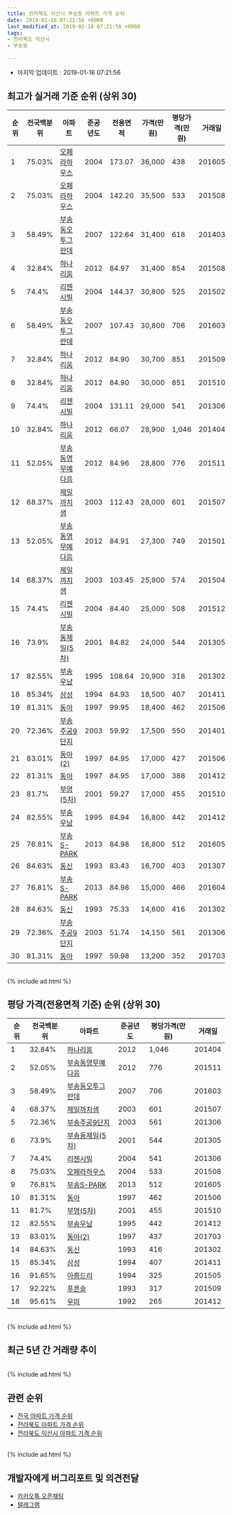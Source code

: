 ```yaml
---
title: 전라북도 익산시 부송동 아파트 가격 순위
date: 2019-01-16 07:21:56 +0900
last_modified_at: 2019-01-16 07:21:56 +0900
tags:
- 전라북도 익산시
- 부송동

---
```


* 마지막 업데이트 : 2019-01-16 07:21:56

## 최고가 실거래 기준 순위 (상위 30)


|순위|전국백분위|아파트|준공년도|전용면적|가격(만원)|평당가격(만원)|거래일|
|---|---|---|---|---|---|---|---|
|1|75.03%|[오페라하우스](https://search.naver.com/search.naver?query=%EC%A0%84%EB%9D%BC%EB%B6%81%EB%8F%84+%EC%9D%B5%EC%82%B0%EC%8B%9C+%EB%B6%80%EC%86%A1%EB%8F%99+%EC%98%A4%ED%8E%98%EB%9D%BC%ED%95%98%EC%9A%B0%EC%8A%A4)|2004|173.07|36,000|438|201605|
|2|75.03%|[오페라하우스](https://search.naver.com/search.naver?query=%EC%A0%84%EB%9D%BC%EB%B6%81%EB%8F%84+%EC%9D%B5%EC%82%B0%EC%8B%9C+%EB%B6%80%EC%86%A1%EB%8F%99+%EC%98%A4%ED%8E%98%EB%9D%BC%ED%95%98%EC%9A%B0%EC%8A%A4)|2004|142.20|35,500|533|201508|
|3|58.49%|[부송동오투그란데](https://search.naver.com/search.naver?query=%EC%A0%84%EB%9D%BC%EB%B6%81%EB%8F%84+%EC%9D%B5%EC%82%B0%EC%8B%9C+%EB%B6%80%EC%86%A1%EB%8F%99+%EB%B6%80%EC%86%A1%EB%8F%99%EC%98%A4%ED%88%AC%EA%B7%B8%EB%9E%80%EB%8D%B0)|2007|122.64|31,400|618|201403|
|4|32.84%|[하나리움](https://search.naver.com/search.naver?query=%EC%A0%84%EB%9D%BC%EB%B6%81%EB%8F%84+%EC%9D%B5%EC%82%B0%EC%8B%9C+%EB%B6%80%EC%86%A1%EB%8F%99+%ED%95%98%EB%82%98%EB%A6%AC%EC%9B%80)|2012|84.97|31,400|854|201508|
|5|74.4%|[리젠시빌](https://search.naver.com/search.naver?query=%EC%A0%84%EB%9D%BC%EB%B6%81%EB%8F%84+%EC%9D%B5%EC%82%B0%EC%8B%9C+%EB%B6%80%EC%86%A1%EB%8F%99+%EB%A6%AC%EC%A0%A0%EC%8B%9C%EB%B9%8C)|2004|144.37|30,800|525|201502|
|6|58.49%|[부송동오투그란데](https://search.naver.com/search.naver?query=%EC%A0%84%EB%9D%BC%EB%B6%81%EB%8F%84+%EC%9D%B5%EC%82%B0%EC%8B%9C+%EB%B6%80%EC%86%A1%EB%8F%99+%EB%B6%80%EC%86%A1%EB%8F%99%EC%98%A4%ED%88%AC%EA%B7%B8%EB%9E%80%EB%8D%B0)|2007|107.43|30,800|706|201603|
|7|32.84%|[하나리움](https://search.naver.com/search.naver?query=%EC%A0%84%EB%9D%BC%EB%B6%81%EB%8F%84+%EC%9D%B5%EC%82%B0%EC%8B%9C+%EB%B6%80%EC%86%A1%EB%8F%99+%ED%95%98%EB%82%98%EB%A6%AC%EC%9B%80)|2012|84.90|30,700|851|201509|
|8|32.84%|[하나리움](https://search.naver.com/search.naver?query=%EC%A0%84%EB%9D%BC%EB%B6%81%EB%8F%84+%EC%9D%B5%EC%82%B0%EC%8B%9C+%EB%B6%80%EC%86%A1%EB%8F%99+%ED%95%98%EB%82%98%EB%A6%AC%EC%9B%80)|2012|84.90|30,000|851|201510|
|9|74.4%|[리젠시빌](https://search.naver.com/search.naver?query=%EC%A0%84%EB%9D%BC%EB%B6%81%EB%8F%84+%EC%9D%B5%EC%82%B0%EC%8B%9C+%EB%B6%80%EC%86%A1%EB%8F%99+%EB%A6%AC%EC%A0%A0%EC%8B%9C%EB%B9%8C)|2004|131.11|29,000|541|201306|
|10|32.84%|[하나리움](https://search.naver.com/search.naver?query=%EC%A0%84%EB%9D%BC%EB%B6%81%EB%8F%84+%EC%9D%B5%EC%82%B0%EC%8B%9C+%EB%B6%80%EC%86%A1%EB%8F%99+%ED%95%98%EB%82%98%EB%A6%AC%EC%9B%80)|2012|66.07|28,900|1,046|201404|
|11|52.05%|[부송동영무예다음](https://search.naver.com/search.naver?query=%EC%A0%84%EB%9D%BC%EB%B6%81%EB%8F%84+%EC%9D%B5%EC%82%B0%EC%8B%9C+%EB%B6%80%EC%86%A1%EB%8F%99+%EB%B6%80%EC%86%A1%EB%8F%99%EC%98%81%EB%AC%B4%EC%98%88%EB%8B%A4%EC%9D%8C)|2012|84.96|28,800|776|201511|
|12|68.37%|[제일까치샘](https://search.naver.com/search.naver?query=%EC%A0%84%EB%9D%BC%EB%B6%81%EB%8F%84+%EC%9D%B5%EC%82%B0%EC%8B%9C+%EB%B6%80%EC%86%A1%EB%8F%99+%EC%A0%9C%EC%9D%BC%EA%B9%8C%EC%B9%98%EC%83%98)|2003|112.43|28,000|601|201507|
|13|52.05%|[부송동영무예다음](https://search.naver.com/search.naver?query=%EC%A0%84%EB%9D%BC%EB%B6%81%EB%8F%84+%EC%9D%B5%EC%82%B0%EC%8B%9C+%EB%B6%80%EC%86%A1%EB%8F%99+%EB%B6%80%EC%86%A1%EB%8F%99%EC%98%81%EB%AC%B4%EC%98%88%EB%8B%A4%EC%9D%8C)|2012|84.91|27,300|749|201501|
|14|68.37%|[제일까치샘](https://search.naver.com/search.naver?query=%EC%A0%84%EB%9D%BC%EB%B6%81%EB%8F%84+%EC%9D%B5%EC%82%B0%EC%8B%9C+%EB%B6%80%EC%86%A1%EB%8F%99+%EC%A0%9C%EC%9D%BC%EA%B9%8C%EC%B9%98%EC%83%98)|2003|103.45|25,900|574|201504|
|15|74.4%|[리젠시빌](https://search.naver.com/search.naver?query=%EC%A0%84%EB%9D%BC%EB%B6%81%EB%8F%84+%EC%9D%B5%EC%82%B0%EC%8B%9C+%EB%B6%80%EC%86%A1%EB%8F%99+%EB%A6%AC%EC%A0%A0%EC%8B%9C%EB%B9%8C)|2004|84.40|25,000|508|201512|
|16|73.9%|[부송동제일(5차)](https://search.naver.com/search.naver?query=%EC%A0%84%EB%9D%BC%EB%B6%81%EB%8F%84+%EC%9D%B5%EC%82%B0%EC%8B%9C+%EB%B6%80%EC%86%A1%EB%8F%99+%EB%B6%80%EC%86%A1%EB%8F%99%EC%A0%9C%EC%9D%BC%285%EC%B0%A8%29)|2001|84.82|24,000|544|201305|
|17|82.55%|[부송우남](https://search.naver.com/search.naver?query=%EC%A0%84%EB%9D%BC%EB%B6%81%EB%8F%84+%EC%9D%B5%EC%82%B0%EC%8B%9C+%EB%B6%80%EC%86%A1%EB%8F%99+%EB%B6%80%EC%86%A1%EC%9A%B0%EB%82%A8)|1995|108.64|20,900|318|201302|
|18|85.34%|[삼성](https://search.naver.com/search.naver?query=%EC%A0%84%EB%9D%BC%EB%B6%81%EB%8F%84+%EC%9D%B5%EC%82%B0%EC%8B%9C+%EB%B6%80%EC%86%A1%EB%8F%99+%EC%82%BC%EC%84%B1)|1994|84.93|18,500|407|201411|
|19|81.31%|[동아](https://search.naver.com/search.naver?query=%EC%A0%84%EB%9D%BC%EB%B6%81%EB%8F%84+%EC%9D%B5%EC%82%B0%EC%8B%9C+%EB%B6%80%EC%86%A1%EB%8F%99+%EB%8F%99%EC%95%84)|1997|99.95|18,400|462|201506|
|20|72.36%|[부송주공9단지](https://search.naver.com/search.naver?query=%EC%A0%84%EB%9D%BC%EB%B6%81%EB%8F%84+%EC%9D%B5%EC%82%B0%EC%8B%9C+%EB%B6%80%EC%86%A1%EB%8F%99+%EB%B6%80%EC%86%A1%EC%A3%BC%EA%B3%B59%EB%8B%A8%EC%A7%80)|2003|59.92|17,500|550|201401|
|21|83.01%|[동아(2)](https://search.naver.com/search.naver?query=%EC%A0%84%EB%9D%BC%EB%B6%81%EB%8F%84+%EC%9D%B5%EC%82%B0%EC%8B%9C+%EB%B6%80%EC%86%A1%EB%8F%99+%EB%8F%99%EC%95%84%282%29)|1997|84.95|17,000|427|201506|
|22|81.31%|[동아](https://search.naver.com/search.naver?query=%EC%A0%84%EB%9D%BC%EB%B6%81%EB%8F%84+%EC%9D%B5%EC%82%B0%EC%8B%9C+%EB%B6%80%EC%86%A1%EB%8F%99+%EB%8F%99%EC%95%84)|1997|84.95|17,000|388|201412|
|23|81.7%|[부영(5차)](https://search.naver.com/search.naver?query=%EC%A0%84%EB%9D%BC%EB%B6%81%EB%8F%84+%EC%9D%B5%EC%82%B0%EC%8B%9C+%EB%B6%80%EC%86%A1%EB%8F%99+%EB%B6%80%EC%98%81%285%EC%B0%A8%29)|2001|59.27|17,000|455|201510|
|24|82.55%|[부송우남](https://search.naver.com/search.naver?query=%EC%A0%84%EB%9D%BC%EB%B6%81%EB%8F%84+%EC%9D%B5%EC%82%B0%EC%8B%9C+%EB%B6%80%EC%86%A1%EB%8F%99+%EB%B6%80%EC%86%A1%EC%9A%B0%EB%82%A8)|1995|84.94|16,800|442|201412|
|25|76.81%|[부송S-PARK](https://search.naver.com/search.naver?query=%EC%A0%84%EB%9D%BC%EB%B6%81%EB%8F%84+%EC%9D%B5%EC%82%B0%EC%8B%9C+%EB%B6%80%EC%86%A1%EB%8F%99+%EB%B6%80%EC%86%A1S-PARK)|2013|84.98|16,800|512|201605|
|26|84.63%|[동신](https://search.naver.com/search.naver?query=%EC%A0%84%EB%9D%BC%EB%B6%81%EB%8F%84+%EC%9D%B5%EC%82%B0%EC%8B%9C+%EB%B6%80%EC%86%A1%EB%8F%99+%EB%8F%99%EC%8B%A0)|1993|83.43|16,700|403|201307|
|27|76.81%|[부송S-PARK](https://search.naver.com/search.naver?query=%EC%A0%84%EB%9D%BC%EB%B6%81%EB%8F%84+%EC%9D%B5%EC%82%B0%EC%8B%9C+%EB%B6%80%EC%86%A1%EB%8F%99+%EB%B6%80%EC%86%A1S-PARK)|2013|84.98|15,000|466|201604|
|28|84.63%|[동신](https://search.naver.com/search.naver?query=%EC%A0%84%EB%9D%BC%EB%B6%81%EB%8F%84+%EC%9D%B5%EC%82%B0%EC%8B%9C+%EB%B6%80%EC%86%A1%EB%8F%99+%EB%8F%99%EC%8B%A0)|1993|75.33|14,600|416|201302|
|29|72.36%|[부송주공9단지](https://search.naver.com/search.naver?query=%EC%A0%84%EB%9D%BC%EB%B6%81%EB%8F%84+%EC%9D%B5%EC%82%B0%EC%8B%9C+%EB%B6%80%EC%86%A1%EB%8F%99+%EB%B6%80%EC%86%A1%EC%A3%BC%EA%B3%B59%EB%8B%A8%EC%A7%80)|2003|51.74|14,150|561|201306|
|30|81.31%|[동아](https://search.naver.com/search.naver?query=%EC%A0%84%EB%9D%BC%EB%B6%81%EB%8F%84+%EC%9D%B5%EC%82%B0%EC%8B%9C+%EB%B6%80%EC%86%A1%EB%8F%99+%EB%8F%99%EC%95%84)|1997|59.98|13,200|352|201703|


<br>
{% include ad.html %}
<br>

## 평당 가격(전용면적 기준) 순위 (상위 30)


|순위|전국백분위|아파트|준공년도|평당가격(만원)|거래일|
|---|---|---|---|---|---|
|1|32.84%|[하나리움](https://search.naver.com/search.naver?query=%EC%A0%84%EB%9D%BC%EB%B6%81%EB%8F%84+%EC%9D%B5%EC%82%B0%EC%8B%9C+%EB%B6%80%EC%86%A1%EB%8F%99+%ED%95%98%EB%82%98%EB%A6%AC%EC%9B%80)|2012|1,046|201404|
|2|52.05%|[부송동영무예다음](https://search.naver.com/search.naver?query=%EC%A0%84%EB%9D%BC%EB%B6%81%EB%8F%84+%EC%9D%B5%EC%82%B0%EC%8B%9C+%EB%B6%80%EC%86%A1%EB%8F%99+%EB%B6%80%EC%86%A1%EB%8F%99%EC%98%81%EB%AC%B4%EC%98%88%EB%8B%A4%EC%9D%8C)|2012|776|201511|
|3|58.49%|[부송동오투그란데](https://search.naver.com/search.naver?query=%EC%A0%84%EB%9D%BC%EB%B6%81%EB%8F%84+%EC%9D%B5%EC%82%B0%EC%8B%9C+%EB%B6%80%EC%86%A1%EB%8F%99+%EB%B6%80%EC%86%A1%EB%8F%99%EC%98%A4%ED%88%AC%EA%B7%B8%EB%9E%80%EB%8D%B0)|2007|706|201603|
|4|68.37%|[제일까치샘](https://search.naver.com/search.naver?query=%EC%A0%84%EB%9D%BC%EB%B6%81%EB%8F%84+%EC%9D%B5%EC%82%B0%EC%8B%9C+%EB%B6%80%EC%86%A1%EB%8F%99+%EC%A0%9C%EC%9D%BC%EA%B9%8C%EC%B9%98%EC%83%98)|2003|601|201507|
|5|72.36%|[부송주공9단지](https://search.naver.com/search.naver?query=%EC%A0%84%EB%9D%BC%EB%B6%81%EB%8F%84+%EC%9D%B5%EC%82%B0%EC%8B%9C+%EB%B6%80%EC%86%A1%EB%8F%99+%EB%B6%80%EC%86%A1%EC%A3%BC%EA%B3%B59%EB%8B%A8%EC%A7%80)|2003|561|201306|
|6|73.9%|[부송동제일(5차)](https://search.naver.com/search.naver?query=%EC%A0%84%EB%9D%BC%EB%B6%81%EB%8F%84+%EC%9D%B5%EC%82%B0%EC%8B%9C+%EB%B6%80%EC%86%A1%EB%8F%99+%EB%B6%80%EC%86%A1%EB%8F%99%EC%A0%9C%EC%9D%BC%285%EC%B0%A8%29)|2001|544|201305|
|7|74.4%|[리젠시빌](https://search.naver.com/search.naver?query=%EC%A0%84%EB%9D%BC%EB%B6%81%EB%8F%84+%EC%9D%B5%EC%82%B0%EC%8B%9C+%EB%B6%80%EC%86%A1%EB%8F%99+%EB%A6%AC%EC%A0%A0%EC%8B%9C%EB%B9%8C)|2004|541|201306|
|8|75.03%|[오페라하우스](https://search.naver.com/search.naver?query=%EC%A0%84%EB%9D%BC%EB%B6%81%EB%8F%84+%EC%9D%B5%EC%82%B0%EC%8B%9C+%EB%B6%80%EC%86%A1%EB%8F%99+%EC%98%A4%ED%8E%98%EB%9D%BC%ED%95%98%EC%9A%B0%EC%8A%A4)|2004|533|201508|
|9|76.81%|[부송S-PARK](https://search.naver.com/search.naver?query=%EC%A0%84%EB%9D%BC%EB%B6%81%EB%8F%84+%EC%9D%B5%EC%82%B0%EC%8B%9C+%EB%B6%80%EC%86%A1%EB%8F%99+%EB%B6%80%EC%86%A1S-PARK)|2013|512|201605|
|10|81.31%|[동아](https://search.naver.com/search.naver?query=%EC%A0%84%EB%9D%BC%EB%B6%81%EB%8F%84+%EC%9D%B5%EC%82%B0%EC%8B%9C+%EB%B6%80%EC%86%A1%EB%8F%99+%EB%8F%99%EC%95%84)|1997|462|201506|
|11|81.7%|[부영(5차)](https://search.naver.com/search.naver?query=%EC%A0%84%EB%9D%BC%EB%B6%81%EB%8F%84+%EC%9D%B5%EC%82%B0%EC%8B%9C+%EB%B6%80%EC%86%A1%EB%8F%99+%EB%B6%80%EC%98%81%285%EC%B0%A8%29)|2001|455|201510|
|12|82.55%|[부송우남](https://search.naver.com/search.naver?query=%EC%A0%84%EB%9D%BC%EB%B6%81%EB%8F%84+%EC%9D%B5%EC%82%B0%EC%8B%9C+%EB%B6%80%EC%86%A1%EB%8F%99+%EB%B6%80%EC%86%A1%EC%9A%B0%EB%82%A8)|1995|442|201412|
|13|83.01%|[동아(2)](https://search.naver.com/search.naver?query=%EC%A0%84%EB%9D%BC%EB%B6%81%EB%8F%84+%EC%9D%B5%EC%82%B0%EC%8B%9C+%EB%B6%80%EC%86%A1%EB%8F%99+%EB%8F%99%EC%95%84%282%29)|1997|437|201703|
|14|84.63%|[동신](https://search.naver.com/search.naver?query=%EC%A0%84%EB%9D%BC%EB%B6%81%EB%8F%84+%EC%9D%B5%EC%82%B0%EC%8B%9C+%EB%B6%80%EC%86%A1%EB%8F%99+%EB%8F%99%EC%8B%A0)|1993|416|201302|
|15|85.34%|[삼성](https://search.naver.com/search.naver?query=%EC%A0%84%EB%9D%BC%EB%B6%81%EB%8F%84+%EC%9D%B5%EC%82%B0%EC%8B%9C+%EB%B6%80%EC%86%A1%EB%8F%99+%EC%82%BC%EC%84%B1)|1994|407|201411|
|16|91.65%|[아름드리](https://search.naver.com/search.naver?query=%EC%A0%84%EB%9D%BC%EB%B6%81%EB%8F%84+%EC%9D%B5%EC%82%B0%EC%8B%9C+%EB%B6%80%EC%86%A1%EB%8F%99+%EC%95%84%EB%A6%84%EB%93%9C%EB%A6%AC)|1994|325|201505|
|17|92.22%|[푸른솔](https://search.naver.com/search.naver?query=%EC%A0%84%EB%9D%BC%EB%B6%81%EB%8F%84+%EC%9D%B5%EC%82%B0%EC%8B%9C+%EB%B6%80%EC%86%A1%EB%8F%99+%ED%91%B8%EB%A5%B8%EC%86%94)|1993|317|201509|
|18|95.61%|[우미](https://search.naver.com/search.naver?query=%EC%A0%84%EB%9D%BC%EB%B6%81%EB%8F%84+%EC%9D%B5%EC%82%B0%EC%8B%9C+%EB%B6%80%EC%86%A1%EB%8F%99+%EC%9A%B0%EB%AF%B8)|1992|265|201412|


<br>
{% include ad.html %}
<br>

## 최근 5년 간 거래량 추이


<div style="width:100%;">
    <canvas id="deal_progress" height="250"></canvas>
</div>

<script>
new Chart(document.getElementById("deal_progress"), {
    type: 'line',
    data: {
        labels: ['201401','201402','201403','201404','201405','201406','201407','201408','201409','201410','201411','201412','201501','201502','201503','201504','201505','201506','201507','201508','201509','201510','201511','201512','201601','201602','201603','201604','201605','201606','201607','201608','201609','201610','201611','201612','201701','201702','201703','201704','201705','201706','201707','201708','201709','201710','201711','201712','201801','201802','201803','201804','201805','201806','201807','201808','201809','201810','201811','201812','201901'],
        datasets: [{
            label: '실거래 수',
            pointRadius: 1,
            data: [41, 45, 59, 51, 38, 38, 40, 51, 42, 55, 42, 36, 64, 48, 56, 59, 62, 64, 59, 73, 57, 67, 47, 52, 44, 59, 63, 56, 65, 54, 64, 88, 88, 90, 55, 46, 47, 52, 70, 54, 66, 70, 60, 53, 39, 37, 36, 35, 37, 39, 56, 41, 35, 53, 34, 63, 51, 57, 32, 31, 4],
            borderColor: "rgba(255, 201, 14, 1)",
            backgroundColor: "rgba(255, 201, 14, 0.5)",
            fill: true,
        }]
    },
    options: {
        responsive: true,
        title: {
            display: true,
            text: '5년간 거래량 추이'
        },
        tooltips: {
            mode: 'index',
            intersect: false,
        },
        hover: {
            mode: 'nearest',
            intersect: true
        },
        scales: {
            xAxes: [{
                display: true,
                scaleLabel: {
                    display: true,
                    labelString: '년/월'
                }
            }],
            yAxes: [{
                display: true,
                ticks: {
                    suggestedMin: 0,
                },
                scaleLabel: {
                    display: true,
                    labelString: '실거래 수'
                }
            }]
        }
    }
});

</script>


<br>
{% include ad.html %}
<br>

## 관련 순위

- [전국 아파트 가격 순위](https://inasie.github.io/apt-ranking/전국)
- [전라북도 아파트 가격 순위](https://inasie.github.io/apt-ranking/전라북도)
- [전라북도 익산시 아파트 가격 순위](https://inasie.github.io/apt-ranking/전라북도-익산시)


<br>
{% include ad.html %}
<br>

## 개발자에게 버그리포트 및 의견전달

- [카카오톡 오픈채팅](https://open.kakao.com/o/gLJUAP4)
- [텔레그램](https://t.me/inasie)

